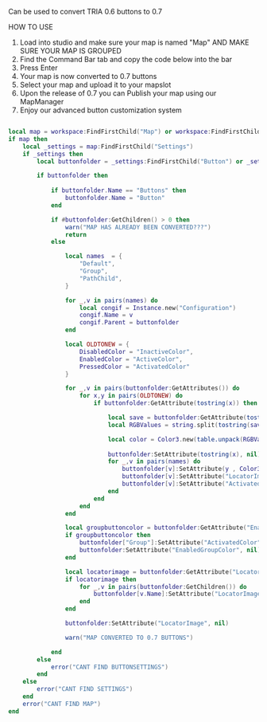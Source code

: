 

Can be used to convert TRIA 0.6 buttons to 0.7



HOW TO USE

1. Load into studio and make sure your map is named "Map" AND  MAKE SURE YOUR MAP IS GROUPED
2. Find the Command Bar tab and copy the code below into the bar
3. Press Enter
4. Your map is now converted to 0.7 buttons
5. Select your map and upload it to your mapslot 
6. Upon the release of 0.7 you can Publish your map using our MapManager
7. Enjoy our advanced button customization system 

```lua

local map = workspace:FindFirstChild("Map") or workspace:FindFirstChildWhichIsA("Model")
if map then
	local _settings = map:FindFirstChild("Settings") 
	if _settings then
		local buttonfolder = _settings:FindFirstChild("Button") or _settings:FindFirstChild("Buttons")

		if buttonfolder then
            
			if buttonfolder.Name == "Buttons" then
				buttonfolder.Name = "Button"
			end

			if #buttonfolder:GetChildren() > 0 then
				warn("MAP HAS ALREADY BEEN CONVERTED???")
				return
			else

				local names  = {
					"Default",
					"Group",
					"PathChild",
				}

				for _,v in pairs(names) do
					local congif = Instance.new("Configuration")
					congif.Name = v
					congif.Parent = buttonfolder
				end

				local OLDTONEW = {
					DisabledColor = "InactiveColor",
					EnabledColor = "ActiveColor",
					PressedColor = "ActivatedColor"
				}

				for _,v in pairs(buttonfolder:GetAttributes()) do
					for x,y in pairs(OLDTONEW) do
						if buttonfolder:GetAttribute(tostring(x)) then

							local save = buttonfolder:GetAttribute(tostring(x))
							local RGBValues = string.split(tostring(save), ", ")

                            local color = Color3.new(table.unpack(RGBValues))
                            
                            buttonfolder:SetAttribute(tostring(x), nil)
							for _,v in pairs(names) do
								buttonfolder[v]:SetAttribute(y , Color3.fromRGB(math.round(color.R * 255), math.round(color.G * 255), math.round(color.B * 255)))
								buttonfolder[v]:SetAttribute("LocatorImage", "")
								buttonfolder[v]:SetAttribute("ActivatedSound", "")
							end
						end
					end
				end

				local groupbuttoncolor = buttonfolder:GetAttribute("EnabledGroupColor")
				if groupbuttoncolor then
					buttonfolder["Group"]:SetAttribute("ActivatedColor", groupbuttoncolor)
					buttonfolder:SetAttribute("EnabledGroupColor", nil)
				end

				local locatorimage = buttonfolder:GetAttribute("LocatorImage")
				if locatorimage then
					for _,v in pairs(buttonfolder:GetChildren()) do
						buttonfolder[v.Name]:SetAttribute("LocatorImage", locatorimage)
					end
				end

				buttonfolder:SetAttribute("LocatorImage", nil)

				warn("MAP CONVERTED TO 0.7 BUTTONS")

			end
		else
			error("CANT FIND BUTTONSETTINGS")
		end
	else
		error("CANT FIND SETTINGS")
	end
	error("CANT FIND MAP")
end
```